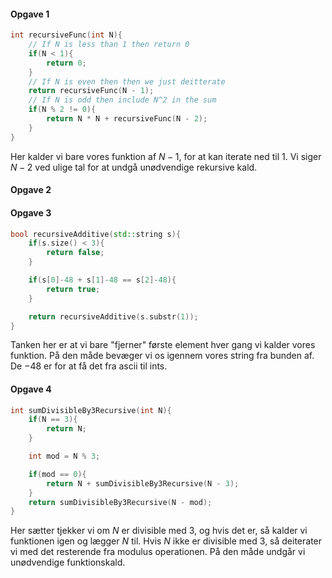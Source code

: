 #### Opgave 1

```cpp
int recursiveFunc(int N){
    // If N is less than 1 then return 0
    if(N < 1){
        return 0;
    }
    // If N is even then then we just deitterate
    return recursiveFunc(N - 1);
    // If N is odd then include N^2 in the sum
    if(N % 2 != 0){
        return N * N + recursiveFunc(N - 2);
    }
}
```
Her kalder vi bare vores funktion af $N-1$, for at kan iterate ned til $1$. Vi siger $N-2$ ved ulige tal for at undgå unødvendige rekursive kald.

#### Opgave 2


#### Opgave 3

```cpp
bool recursiveAdditive(std::string s){
    if(s.size() < 3){
        return false;
    }

    if(s[0]-48 + s[1]-48 == s[2]-48){
        return true;
    }

    return recursiveAdditive(s.substr(1));
}
```
Tanken her er at vi bare "fjerner" første element hver gang vi kalder vores funktion. På den måde bevæger vi os igennem vores string fra bunden af. De $-48$ er for at få det fra ascii til ints.

#### Opgave 4
```cpp
int sumDivisibleBy3Recursive(int N){
    if(N == 3){
        return N;
    }

    int mod = N % 3;

    if(mod == 0){
        return N + sumDivisibleBy3Recursive(N - 3);
    }
    return sumDivisibleBy3Recursive(N - mod);
}
```
Her sætter tjekker vi om $N$ er divisible med $3$, og hvis det er, så kalder vi funktionen igen og lægger $N$ til. Hvis $N$ ikke er divisible med $3$, så deiterater vi med det resterende fra modulus operationen. På den måde undgår vi unødvendige funktionskald.